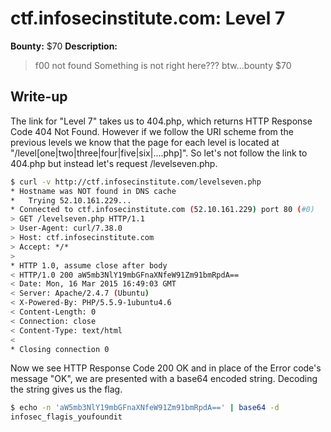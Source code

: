 # ctf.infosecinstitute.com: Level 7
**Bounty:** $70
**Description:**

> f00 not found 
> Something is not right here???
> btw...bounty $70

## Write-up

The link for "Level 7" takes us to 404.php, which returns HTTP Response Code 404 Not Found. However if we follow the URI scheme from the previous levels we know that the page for each level is located at "/level[one|two|three|four|five|six|....php]". So let's not follow the link to 404.php but instead let's request /levelseven.php.

```bash
$ curl -v http://ctf.infosecinstitute.com/levelseven.php
* Hostname was NOT found in DNS cache
*   Trying 52.10.161.229...
* Connected to ctf.infosecinstitute.com (52.10.161.229) port 80 (#0)
> GET /levelseven.php HTTP/1.1
> User-Agent: curl/7.38.0
> Host: ctf.infosecinstitute.com
> Accept: */*
>
* HTTP 1.0, assume close after body
< HTTP/1.0 200 aW5mb3NlY19mbGFnaXNfeW91Zm91bmRpdA==
< Date: Mon, 16 Mar 2015 16:49:03 GMT
< Server: Apache/2.4.7 (Ubuntu)
< X-Powered-By: PHP/5.5.9-1ubuntu4.6
< Content-Length: 0
< Connection: close
< Content-Type: text/html
<
* Closing connection 0
```
Now we see HTTP Response Code 200 OK and in place of the Error code's message "OK", we are presented with a base64 encoded string.
Decoding the string gives us the flag.

```bash
$ echo -n 'aW5mb3NlY19mbGFnaXNfeW91Zm91bmRpdA==' | base64 -d
infosec_flagis_youfoundit
```

